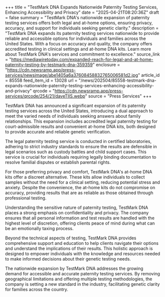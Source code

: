 +++
title = "TestMark DNA Expands Nationwide Paternity Testing Services, Enhancing Accessibility and Privacy"
date = "2025-04-21T08:20:36Z"
draft = false
summary = "TestMark DNA's nationwide expansion of paternity testing services offers both legal and at-home options, ensuring privacy, accuracy, and support for individuals seeking genetic clarity."
description = "TestMark DNA expands its paternity testing services nationwide to provide reliable and accessible options for individuals and families across the United States. With a focus on accuracy and quality, the company offers accredited testing in clinical settings and at-home DNA kits. Learn more about TestMark DNA's services and commitment to excellence."
source_link = "https://mediawiretoday.com/expanded-reach-for-legal-and-at-home-paternity-testing-by-testmark-dna-359359"
enclosure = "https://cdn.newsramp.app/press-services/newsimage/abe1405a6a37608458832765006581d2.jpg"
article_id = 85558
feed_item_id = 13028
url = "/news/202504/85558-testmark-dna-expands-nationwide-paternity-testing-services-enhancing-accessibility-and-privacy"
qrcode = "https://cdn.newsramp.app/press-services/qrcode/254/21/daveTIIS.webp"
source = "Press Services"
+++

<p>TestMark DNA has announced a significant expansion of its paternity testing services across the United States, introducing a dual approach to meet the varied needs of individuals seeking answers about family relationships. This expansion includes accredited legal paternity testing for court-admissible results and convenient at-home DNA kits, both designed to provide accurate and reliable genetic verification.</p><p>The legal paternity testing service is conducted in certified laboratories, adhering to strict industry standards to ensure the results are defensible in legal scenarios such as custody battles and child support cases. This service is crucial for individuals requiring legally binding documentation to resolve familial disputes or establish parental rights.</p><p>For those preferring privacy and comfort, TestMark DNA's at-home DNA kits offer a discreet alternative. These kits allow individuals to collect samples without the need for a clinical setting, reducing potential stress and anxiety. Despite the convenience, the at-home kits do not compromise on accuracy, providing results that are as reliable as those obtained through professional testing.</p><p>Understanding the sensitive nature of paternity testing, TestMark DNA places a strong emphasis on confidentiality and privacy. The company ensures that all personal information and test results are handled with the highest level of discretion, offering clients peace of mind during what can be an emotionally taxing process.</p><p>Beyond the technical aspects of testing, TestMark DNA provides comprehensive support and education to help clients navigate their options and understand the implications of their results. This holistic approach is designed to empower individuals with the knowledge and resources needed to make informed decisions about their genetic testing needs.</p><p>The nationwide expansion by TestMark DNA addresses the growing demand for accessible and accurate paternity testing services. By removing geographical limitations and offering multiple testing methodologies, the company is setting a new standard in the industry, facilitating genetic clarity for families across the country.</p>